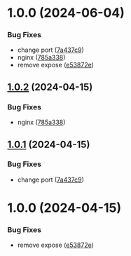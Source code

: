 # 1.0.0 (2024-06-04)


### Bug Fixes

* change port ([7a437c9](https://github.com/muchasxmaracas/gallowhead/commit/7a437c9c0f33840bb85ed5f6e445d00b118b2a82))
* nginx ([785a338](https://github.com/muchasxmaracas/gallowhead/commit/785a338444b364ac652e4c5a742d512713c3e876))
* remove expose ([e53872e](https://github.com/muchasxmaracas/gallowhead/commit/e53872e6f7b5aea8aed0fd8d2faa832705a590cf))

## [1.0.2](https://github.com/muchasxmaracas/gallowhead/compare/v1.0.1...v1.0.2) (2024-04-15)


### Bug Fixes

* nginx ([785a338](https://github.com/muchasxmaracas/gallowhead/commit/785a338444b364ac652e4c5a742d512713c3e876))

## [1.0.1](https://github.com/muchasxmaracas/gallowhead/compare/v1.0.0...v1.0.1) (2024-04-15)


### Bug Fixes

* change port ([7a437c9](https://github.com/muchasxmaracas/gallowhead/commit/7a437c9c0f33840bb85ed5f6e445d00b118b2a82))

# 1.0.0 (2024-04-15)


### Bug Fixes

* remove expose ([e53872e](https://github.com/muchasxmaracas/gallowhead/commit/e53872e6f7b5aea8aed0fd8d2faa832705a590cf))
